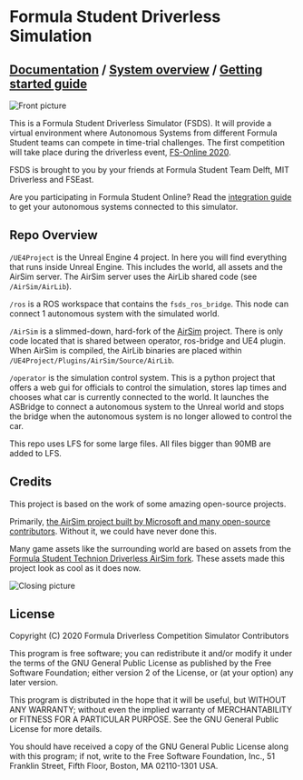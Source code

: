 # Formula Student Driverless Simulation

## [Documentation](https://fs-online.github.io/Formula-Student-Driverless-Simulator/) / [System overview](/docs/system-overview.md) / [Getting started guide](/docs/getting-started.md)

![Front picture](docs/images/fsds_pretty.png)

This is a Formula Student Driverless Simulator (FSDS).
It will provide a virtual environment where Autonomous Systems from different Formula Student teams can compete in time-trial challenges. 
The first competition will take place during the driverless event, [FS-Online 2020](https://formulastudentonline.com/).

FSDS is brought to you by your friends at Formula Student Team Delft, MIT Driverless and FSEast.

Are you participating in Formula Student Online? 
Read the [integration guide](docs/integration-handbook.md) to get your autonomous systems connected to this simulator.

## Repo Overview

`/UE4Project` is the Unreal Engine 4 project.
In here you will find everything that runs inside Unreal Engine.
This includes the world, all assets and the AirSim server.
The AirSim server uses the AirLib shared code (see `/AirSim/AirLib`).

`/ros` is a ROS workspace that contains the `fsds_ros_bridge`. 
This node can connect 1 autonomous system with the simulated world.

`/AirSim` is a slimmed-down, hard-fork of the [AirSim](https://github.com/microsoft/AirSim) project.
There is only code located that is shared between operator, ros-bridge and UE4 plugin.
When AirSim is compiled, the AirLib binaries are placed within `/UE4Project/Plugins/AirSim/Source/AirLib`.

`/operator` is the simulation control system. 
This is a python project that offers a web gui for officials to control the simulation, stores lap times and chooses what car is currently connected to the world.
It launches the ASBridge to connect a autonomous system to the Unreal world and stops the bridge when the autonomous system is no longer allowed to control the car.

This repo uses LFS for some large files. All files bigger than 90MB are added to LFS.

## Credits
This project is based on the work of some amazing open-source projects. 

Primarily, [the AirSim project built by Microsoft and many open-source contributors](https://github.com/microsoft/AirSim). 
Without it, we could have never done this.

Many game assets like the surrounding world are based on assets from the [Formula Student Technion Driverless AirSim fork](https://github.com/FSTDriverless/AirSim). 
These assets made this project look as cool as it does now.


![Closing picture](docs/images/fsds_cam_view.png)


## License

Copyright (C) 2020 Formula Driverless Competition Simulator Contributors

This program is free software; you can redistribute it and/or modify
it under the terms of the GNU General Public License as published by
the Free Software Foundation; either version 2 of the License, or
(at your option) any later version.

This program is distributed in the hope that it will be useful,
but WITHOUT ANY WARRANTY; without even the implied warranty of
MERCHANTABILITY or FITNESS FOR A PARTICULAR PURPOSE.  See the
GNU General Public License for more details.

You should have received a copy of the GNU General Public License along
with this program; if not, write to the Free Software Foundation, Inc.,
51 Franklin Street, Fifth Floor, Boston, MA 02110-1301 USA.
